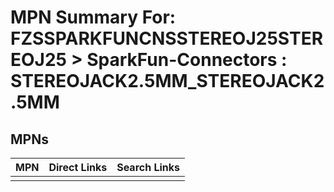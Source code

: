 



# MPN Summary For: FZSSPARKFUNCNSSTEREOJ25STEREOJ25 > SparkFun-Connectors : STEREOJACK2.5MM_STEREOJACK2.5MM

## MPNs
  

|MPN|Direct Links|Search Links|
| :--- | :--- | :--- |
||||
